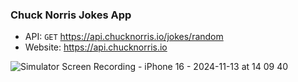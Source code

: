 ### Chuck Norris Jokes App

- API: `GET` https://api.chucknorris.io/jokes/random
- Website: https://api.chucknorris.io

![Simulator Screen Recording - iPhone 16 - 2024-11-13 at 14 09 40](https://github.com/user-attachments/assets/56dc64ce-e062-4ea7-81a2-1f7944ce6c57)
